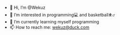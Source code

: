 - 👋 Hi, I’m @Wekuz
- 👀 I’m interested in programming💻 and basketball⛹️‍♂️
- 🌱 I’m currently learning myself programming
- 📫 How to reach me: wekuz@duck.com

<!---
Wekuz/Wekuz is a ✨ special ✨ repository because its `README.md` (this file) appears on your GitHub profile.
You can click the Preview link to take a look at your changes.
--->
